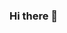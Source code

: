 ### Hi there 👋

<!--
**Hemantraj19/hemantraj19** is a ✨ _special_ ✨ repository because its `README.md` (this file) appears on your GitHub profile.

A CSE undergrad looking to become an expert in my domain by channelizing my technical skills and learning to ensure personal as well as professional growth and contribute to the organisation's prosperity.

[![@hemant19's Holopin board](https://holopin.me/hemant19)](https://holopin.io/@hemant19)

